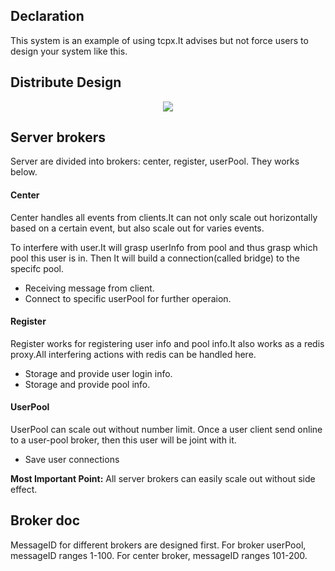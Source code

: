 ## Declaration
This system is an example of using tcpx.It advises but not force users to design your system like this.

## Distribute Design
<p align="center">
    <a href="https://user-images.githubusercontent.com/36189053/67370908-1eb7fe00-f5ae-11e9-8d7a-69e1075afbfe.png"><img src="https://user-images.githubusercontent.com/36189053/67370908-1eb7fe00-f5ae-11e9-8d7a-69e1075afbfe.png"></a>
</p>

## Server brokers
Server are divided into brokers: center, register, userPool. They works below.

#### Center
Center handles all events from clients.It can not only scale out horizontally based on a certain event, but also scale out for varies events.

To interfere with user.It will grasp userInfo from pool and thus grasp which pool this user is in. Then It will build a connection(called bridge) to the specifc pool.

- Receiving message from client.
- Connect to specific userPool for further operaion.

#### Register
Register works for registering user info and pool info.It also works as a redis proxy.All interfering actions with redis can be handled here.

- Storage and provide user login info.
- Storage and provide pool info.

#### UserPool
UserPool can scale out without number limit. Once a user client send online to a user-pool broker, then this user will be joint with it.

- Save user connections

**Most Important Point:**
All server brokers can easily scale out without side effect.

## Broker doc
MessageID for different brokers are designed first. For broker userPool, messageID ranges 1-100. For center broker, messageID ranges 101-200.


